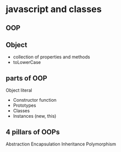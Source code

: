 # javascript and classes 

## OOP 

## Object
- collection of properties and methods
- toLowerCase

## parts of OOP
Object literal 

- Constructor function
- Prototypes
- Classes
- Instances (new, this)


## 4 pillars of OOPs
Abstraction
Encapsulation
Inheritance
Polymorphism